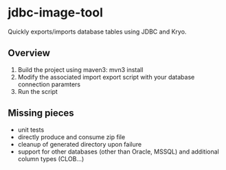 # jdbc-image-tool
Quickly exports/imports database tables using JDBC and Kryo.

## Overview
1. Build the project using maven3: mvn3 install
2. Modify the associated import export script with your database connection paramters
3. Run the script

## Missing pieces
* unit tests
* directly produce and consume zip file
* cleanup of generated directory upon failure
* support for other databases (other than Oracle, MSSQL) and additional column types (CLOB...)

